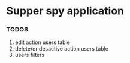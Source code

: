 # Supper spy application


### TODOS
1. edit action users table
2. delete/or desactive action users table
3. users filters 
